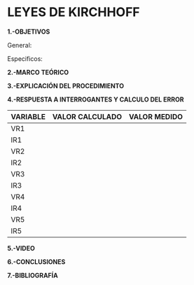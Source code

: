 # LEYES DE KIRCHHOFF

**1.-OBJETIVOS**

General:

Especificos:


**2.-MARCO TEÓRICO**



**3.-EXPLICACIÓN DEL PROCEDIMIENTO**



**4.-RESPUESTA A INTERROGANTES Y CALCULO DEL ERROR**

|VARIABLE|VALOR CALCULADO|VALOR MEDIDO|
|---|---|---|
|VR1| | |
|IR1| | |
|VR2| | |
|IR2| | |
|VR3| | |
|IR3| | |
|VR4| | |
|IR4| | |
|VR5| | |
|IR5| | |


**5.-VIDEO**

**6.-CONCLUSIONES**

**7.-BIBLIOGRAFÍA**

